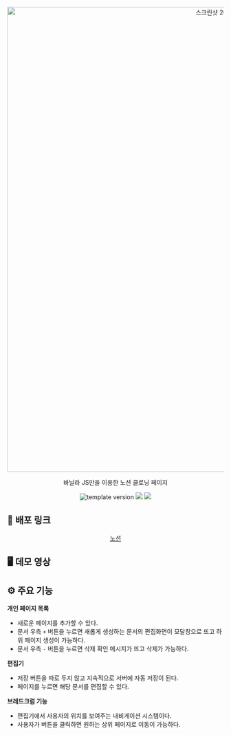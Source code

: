 <p align="middle">
    <img width="1082" alt="스크린샷 2022-03-27 오후 8 33 39" src="https://user-images.githubusercontent.com/39365737/160279519-58f09518-34de-46ac-8337-35b60c15e9fa.png">

</p>
<p align="middle"> 바닐라 JS만을 이용한 노션 클로닝 페이지</p>
<p align="middle">
  <img src="https://img.shields.io/badge/version-1.0.0-blue?style=flat-square" alt="template version"/>
  <img src="https://img.shields.io/badge/language-JavaScript-blue.svg?style=flat-square"/>
  <img src="https://img.shields.io/badge/language-CSS-orange.svg?style=flat-square"/>
</p>

## 🎉 배포 링크
<p align="middle">
      <a href="https://notion-yeewon-i3cremxi8-yeewon.vercel.app/documents/6546"> 노션 </a>
</p>

##  🖥️ 데모 영상
<p align="middle">
    
</p>


##  ⚙ 주요 기능

**개인 페이지 목록**
- 새로운 페이지를 추가할 수 있다. 
- 문서 우측 `+` 버튼을 누르면 새롭게 생성하는 문서의 편집화면이 모달창으로 뜨고 하위 페이지 생성이 가능하다.
- 문서 우측 `-` 버튼을 누르면 삭제 확인 메시지가 뜨고 삭제가 가능하다. 

**편집기**
- 저장 버튼을 따로 두지 않고 지속적으로 서버에 자동 저장이 된다. 
- 페이지를 누르면 해당 문서를 편집할 수 있다. 

**브레드크럼 기능**
- 편집기에서 사용자의 위치를 보여주는 내비게이션 시스템이다.
- 사용자가 버튼을 클릭하면 원하는 상위 페이지로 이동이 가능하다.

